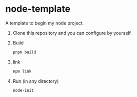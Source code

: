 # node-template

A template to begin my node project.

1. Clone this repository and you can configure by yourself.

2. Build

	```sh
	pnpm build
	```

3. link

	```sh
	npm link
	```

4. Run (in any directory)

	```sh
	node-init
	```
